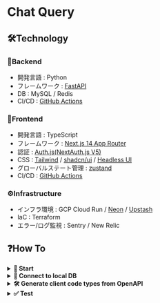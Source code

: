 # Chat Query

## 🛠Technology
### 🔨Backend

 - 開発言語 : Python
 - フレームワーク : [FastAPI](https://fastapi.tiangolo.com/)
 - DB : MySQL / Redis
 - CI/CD : [GitHub Actions](https://docs.github.com/ja/actions)

### 🔧Frontend

 - 開発言語 : TypeScript
 - フレームワーク : [Next.js 14 App Router](https://nextjs.org/docs)
 - 認証 : [Auth.js(NextAuth.js V5)](https://authjs.dev/)
 - CSS : [Tailwind](https://tailwindcss.com/) / [shadcn/ui](https://ui.shadcn.com/) / [Headless UI](https://headlessui.com/)
 - グローバルステート管理 : [zustand](https://zustand-demo.pmnd.rs/)
 - CI/CD : [GitHub Actions](https://docs.github.com/ja/actions)

### ⚙️Infrastructure

 - インフラ環境 : GCP Cloud Run / [Neon](https://neon.tech/) / [Upstash](https://upstash.com/)
 - IaC : Terraform
 - エラー/ログ監視 : Sentry / New Relic

## ❓How To
<details><summary><b>🏃 Start</b></summary>

**Step.1**<br/>
Create a `.env` file at `./backend` folder.
```bash
cp backend/.env.local backend/.env
```

**Step.2**<br/>
Then run `docker-compose up` to start the server.
```bash
docker-compose up --build
```

 - [Front](http://localhost:3000)
 - [Swagger UI](http://localhost:8000/docs)
 - [MailHog](http://0.0.0.0:8025/)

</details>

<details><summary><b>🔌 Connect to local DB</b></summary>

Connect to Redis
```bash
redis-cli
```

Connect to MySQL
```bash
mysql -h 127.0.0.1 -P 3306 -u user -p
# Enter password: pass
```

</details>

<details><summary><b>🛠️ Generate client code types from OpenAPI</b></summary>

```bash
cd frontend
npm run generate-client
```

Appendix

 - [openapi-typescript | OpenAPI TypeScript](https://openapi-ts.pages.dev/introduction)

</details>

<details><summary><b>✅ Test</b></summary>

```bash
pip install pytest pytest-env httpx
pytest -v ./test
```

</details>
